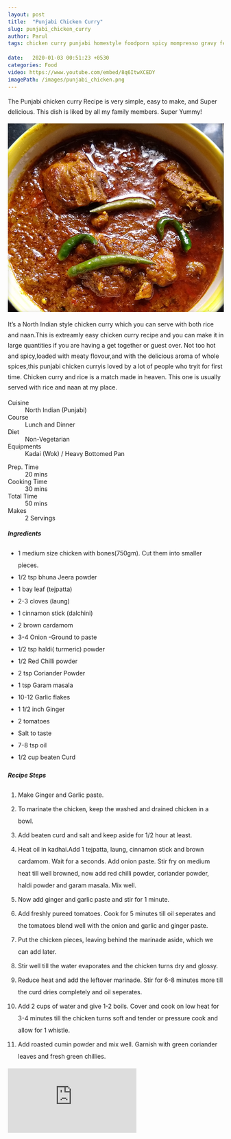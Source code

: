 ```yaml
---
layout: post
title:  "Punjabi Chicken Curry"
slug: punjabi_chicken_curry
author: Parul
tags: chicken curry punjabi homestyle foodporn spicy mompresso gravy festivals indian food foodblog foodie healthy eating tasty non-vegetarian non-veg northindian namakshmak chef thali recipies lunch dinner butter naan  tandori roti chicken tikka masala youtube likes

date:   2020-01-03 00:51:23 +0530
categories: Food
video: https://www.youtube.com/embed/8q6ItwXCEDY
imagePath: /images/punjabi_chicken.png
---
```

<p class="text-justify" style="line-height: 175%;">
The Punjabi chicken curry Recipe is very simple, easy to make, and Super delicious. This dish is liked by all my family members.
Super Yummy!
</p>

<div class="row">
    <div class="col-md-12"><img src="../images/punjabi_chicken.png" alt="" class="rounded img-fluid mb-2"></div>
</div>

<p class="text-justify" style="line-height: 175%;">
It’s a North Indian style chicken curry which you can serve with both rice and naan.This is extreamly easy chicken curry recipe and you can make it in large quantities if you are having  a get together or guest over.
Not too hot and spicy,loaded with meaty flovour,and with the delicious aroma of whole spices,this punjabi chicken curryis loved by a lot of people who tryit for first time. Chicken curry and rice is a match made in heaven. This one is usually served with rice and naan at my place.
</p>

<div class="row">
    <div class="col-md-6">
        <dl class="row">
            <dt class="col-sm-4">Cuisine</dt><dd class="col-sm-7">North Indian (Punjabi)</dd>
            <dt class="col-sm-4">Course</dt><dd class="col-sm-7">Lunch and Dinner</dd>
            <dt class="col-sm-4">Diet</dt><dd class="col-sm-7">Non-Vegetarian</dd>
            <dt class="col-sm-4">Equipments</dt><dd class="col-sm-7">Kadai (Wok) / Heavy Bottomed Pan</dd>
        </dl>
    </div>
    <div class="col-md-6">
        <dl class="row">
            <dt class="col-sm-5">Prep. Time</dt><dd class="col-sm-7">20 mins</dd>
            <dt class="col-sm-5">Cooking Time</dt><dd class="col-sm-7">30 mins</dd>
            <dt class="col-sm-5">Total Time</dt><dd class="col-sm-7">50 mins</dd>
            <dt class="col-sm-5">Makes</dt><dd class="col-sm-7">2 Servings</dd>
        </dl>
    </div>
</div>

<div class="recipe-section-divider"></div>
<div class="row" id="ingredients">
    <div class="col-md-12"><h5 class="font-weight-bold">Ingredients</h5></div>
</div>
<div class="row">
    <div class="col-md-12">
        <ul style="line-height: 200%">
            <li>1 medium size chicken with bones(750gm). Cut them into smaller pieces.</li>
            <li>1/2 tsp bhuna Jeera powder</li>
            <li>1 bay leaf (tejpatta)</li>
            <li>2-3 cloves (laung)</li>
            <li>1 cinnamon stick (dalchini)</li>
            <li>2 brown cardamom</li>
            <li>3-4 Onion -Ground to paste</li>
            <li>1/2 tsp haldi( turmeric) powder</li>
            <li>1/2 Red Chilli powder</li>
            <li>2 tsp Coriander Powder</li>
            <li>1 tsp Garam masala</li>
            <li>10-12 Garlic flakes</li>
            <li>1 1/2 inch Ginger</li>
            <li>2 tomatoes</li>
            <li>Salt to taste</li>
            <li>7-8 tsp oil</li>
            <li>1/2 cup beaten Curd</li>
        </ul>
    </div>
</div>

<div class="recipe-section-divider"></div>
<div class="row" id="recipe">
    <div class="col-md-12"><h5 class="font-weight-bold">Recipe Steps</h5></div>
</div>
<div class="row">
    <div class="col-md-12">
        <ol class="text-justify" style="line-height: 200%">
            <li style="margin-bottom:5px;">Make Ginger and Garlic paste.</li>
            <li style="margin-bottom:5px;">To marinate the chicken, keep the washed and drained chicken in a bowl.</li>
            <li style="margin-bottom:5px;">Add beaten curd and salt and keep aside for 1/2 hour at least.</li>
            <li style="margin-bottom:5px;">Heat oil in kadhai.Add 1 tejpatta, laung, cinnamon stick and brown cardamom. Wait for a seconds. Add onion paste. Stir fry on medium heat till well browned, now add red chilli powder, coriander powder, haldi  powder and garam masala. Mix well.</li>
            <li style="margin-bottom:5px;">Now add ginger and garlic paste and stir for 1 minute.</li>
            <li style="margin-bottom:5px;">Add freshly pureed tomatoes. Cook for 5 minutes till oil seperates and the tomatoes blend well with the onion and garlic and ginger paste.</li>
            <li style="margin-bottom:5px;">Put the chicken pieces, leaving behind the marinade aside, which we can add later.</li>
            <li style="margin-bottom:5px;">Stir well till the water evaporates and the chicken turns dry and glossy.</li>
            <li style="margin-bottom:5px;">Reduce heat and add the leftover marinade. Stir for 6-8 minutes more till the curd dries completely and oil seperates.</li>
            <li style="margin-bottom:5px;">Add 2 cups of water and give 1-2 boils. Cover and cook on low heat for 3-4 minutes till the chicken turns soft and tender or pressure cook and allow for 1 whistle.</li>
            <li style="margin-bottom:5px;">Add roasted cumin powder and mix well. Garnish with green coriander leaves and fresh green chillies.</li>
        </ol>
    </div>
</div>

<div class="row" id="video">
    <div class="col-md-12">
        <div class="embed-responsive embed-responsive-16by9">
                  <iframe src="https://www.youtube.com/embed/8q6ItwXCEDY" frameborder="0" allow="accelerometer; autoplay; encrypted-media; gyroscope; picture-in-picture" allowfullscreen></iframe>
              </div>
    </div>
</div>
<br>
